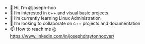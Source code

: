 - 👋 Hi, I’m @joseph-hoo
- 👀 I’m interested in c++ and visual basic projects
- 🌱 I’m currently learning Linux Administration
- 💞️ I’m looking to collaborate on c++ projects and documentation
- 📫 How to reach me @ https://www.linkedin.com/in/josephdraytonhoover/

<!---
joseph-hoo/joseph-hoo is a ✨ special ✨ repository because its `README.md` (this file) appears on your GitHub profile.
You can click the Preview link to take a look at your changes.
--->
